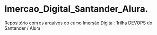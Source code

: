 # Imercao_Digital_Santander_Alura.
Repositório com os arquivos do curso Imersão Digital: Trilha DEVOPS do Santander / Alura
